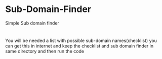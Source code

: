 # Sub-Domain-Finder
Simple Sub domain finder

# 

You will be needed a list with possible sub-domain names(checklist) you can get this in internet and keep the checklist and  sub domain finder in same directory and then run the code
